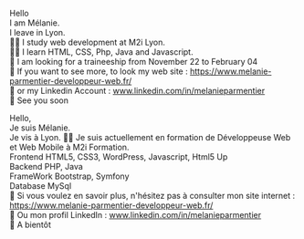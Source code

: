 Hello  
I am Mélanie.  
I leave in Lyon.  
👩‍🏫 I study web development at M2i Lyon.  
👩‍💻 I learn HTML, CSS, Php, Java and Javascript.  
🔎 I am looking for a traineeship from November 22 to February 04  
🔗 If you want to see more, to look my web site : https://www.melanie-parmentier-developpeur-web.fr/   
📶 or my Linkedin Account : www.linkedin.com/in/melanieparmentier  
👋 See you soon


Hello,  
Je suis Mélanie.  
Je vis à Lyon.
👩‍🏫 Je suis actuellement en formation de Développeuse Web et Web Mobile à M2i Formation.  
Frontend  HTML5, CSS3, WordPress, Javascript, Html5 Up  
Backend  PHP, Java  
FrameWork  Bootstrap, Symfony  
Database  MySql  
🔗 Si vous voulez en savoir plus, n'hésitez pas à consulter mon site internet : https://www.melanie-parmentier-developpeur-web.fr/   
📶 Ou mon profil LinkedIn : www.linkedin.com/in/melanieparmentier  
👋 A bientôt
